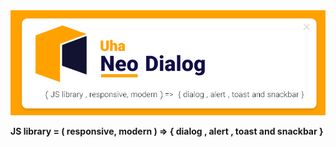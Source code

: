 <a href="https://neodialog.github.io/doc">
  <img src="./asset/neo-dialog.png" alt="NeoDialog">
</a>


**JS library = ( responsive, modern ) => { dialog , alert , toast and snackbar }**


